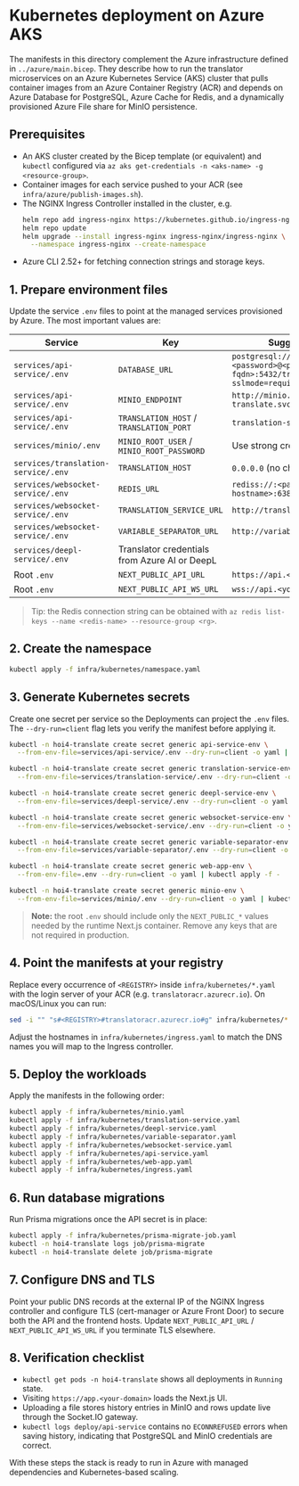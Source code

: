 # Kubernetes deployment on Azure AKS

The manifests in this directory complement the Azure infrastructure defined in `../azure/main.bicep`.
They describe how to run the translator microservices on an Azure Kubernetes Service (AKS) cluster that
pulls container images from an Azure Container Registry (ACR) and depends on Azure Database for PostgreSQL,
Azure Cache for Redis, and a dynamically provisioned Azure File share for MinIO persistence.

## Prerequisites

- An AKS cluster created by the Bicep template (or equivalent) and `kubectl` configured via
  `az aks get-credentials -n <aks-name> -g <resource-group>`.
- Container images for each service pushed to your ACR (see `infra/azure/publish-images.sh`).
- The NGINX Ingress Controller installed in the cluster, e.g.
  ```bash
  helm repo add ingress-nginx https://kubernetes.github.io/ingress-nginx
  helm repo update
  helm upgrade --install ingress-nginx ingress-nginx/ingress-nginx \
    --namespace ingress-nginx --create-namespace
  ```
- Azure CLI 2.52+ for fetching connection strings and storage keys.

## 1. Prepare environment files

Update the service `.env` files to point at the managed services provisioned by Azure. The most
important values are:

| Service | Key | Suggested value |
| --- | --- | --- |
| `services/api-service/.env` | `DATABASE_URL` | `postgresql://<admin>:<password>@<postgres-fqdn>:5432/translator?sslmode=require` |
| `services/api-service/.env` | `MINIO_ENDPOINT` | `http://minio.hoi4-translate.svc.cluster.local:9000` |
| `services/api-service/.env` | `TRANSLATION_HOST` / `TRANSLATION_PORT` | `translation-service` / `4001` |
| `services/minio/.env` | `MINIO_ROOT_USER` / `MINIO_ROOT_PASSWORD` | Use strong credentials |
| `services/translation-service/.env` | `TRANSLATION_HOST` | `0.0.0.0` (no change) |
| `services/websocket-service/.env` | `REDIS_URL` | `rediss://:<password>@<redis-hostname>:6380/0?ssl=true` |
| `services/websocket-service/.env` | `TRANSLATION_SERVICE_URL` | `http://translation-service:4001` |
| `services/websocket-service/.env` | `VARIABLE_SEPARATOR_URL` | `http://variable-separator:3003` |
| `services/deepl-service/.env` | Translator credentials from Azure AI or DeepL |
| Root `.env` | `NEXT_PUBLIC_API_URL` | `https://api.<your-domain>` |
| Root `.env` | `NEXT_PUBLIC_API_WS_URL` | `wss://api.<your-domain>` |

> Tip: the Redis connection string can be obtained with `az redis list-keys --name <redis-name> --resource-group <rg>`.

## 2. Create the namespace

```bash
kubectl apply -f infra/kubernetes/namespace.yaml
```

## 3. Generate Kubernetes secrets

Create one secret per service so the Deployments can project the `.env` files. The `--dry-run=client`
flag lets you verify the manifest before applying it.

```bash
kubectl -n hoi4-translate create secret generic api-service-env \
  --from-env-file=services/api-service/.env --dry-run=client -o yaml | kubectl apply -f -

kubectl -n hoi4-translate create secret generic translation-service-env \
  --from-env-file=services/translation-service/.env --dry-run=client -o yaml | kubectl apply -f -

kubectl -n hoi4-translate create secret generic deepl-service-env \
  --from-env-file=services/deepl-service/.env --dry-run=client -o yaml | kubectl apply -f -

kubectl -n hoi4-translate create secret generic websocket-service-env \
  --from-env-file=services/websocket-service/.env --dry-run=client -o yaml | kubectl apply -f -

kubectl -n hoi4-translate create secret generic variable-separator-env \
  --from-env-file=services/variable-separator/.env --dry-run=client -o yaml | kubectl apply -f -

kubectl -n hoi4-translate create secret generic web-app-env \
  --from-env-file=.env --dry-run=client -o yaml | kubectl apply -f -

kubectl -n hoi4-translate create secret generic minio-env \
  --from-env-file=services/minio/.env --dry-run=client -o yaml | kubectl apply -f -
```

> **Note:** the root `.env` should include only the `NEXT_PUBLIC_*` values needed by the runtime
> Next.js container. Remove any keys that are not required in production.

## 4. Point the manifests at your registry

Replace every occurrence of `<REGISTRY>` inside `infra/kubernetes/*.yaml` with the login server of
your ACR (e.g. `translatoracr.azurecr.io`). On macOS/Linux you can run:

```bash
sed -i "" "s#<REGISTRY>#translatoracr.azurecr.io#g" infra/kubernetes/*.yaml
```

Adjust the hostnames in `infra/kubernetes/ingress.yaml` to match the DNS names you will map to the
Ingress controller.

## 5. Deploy the workloads

Apply the manifests in the following order:

```bash
kubectl apply -f infra/kubernetes/minio.yaml
kubectl apply -f infra/kubernetes/translation-service.yaml
kubectl apply -f infra/kubernetes/deepl-service.yaml
kubectl apply -f infra/kubernetes/variable-separator.yaml
kubectl apply -f infra/kubernetes/websocket-service.yaml
kubectl apply -f infra/kubernetes/api-service.yaml
kubectl apply -f infra/kubernetes/web-app.yaml
kubectl apply -f infra/kubernetes/ingress.yaml
```

## 6. Run database migrations

Run Prisma migrations once the API secret is in place:

```bash
kubectl apply -f infra/kubernetes/prisma-migrate-job.yaml
kubectl -n hoi4-translate logs job/prisma-migrate
kubectl -n hoi4-translate delete job/prisma-migrate
```

## 7. Configure DNS and TLS

Point your public DNS records at the external IP of the NGINX Ingress controller and configure TLS
(cert-manager or Azure Front Door) to secure both the API and the frontend hosts. Update
`NEXT_PUBLIC_API_URL` / `NEXT_PUBLIC_API_WS_URL` if you terminate TLS elsewhere.

## 8. Verification checklist

- `kubectl get pods -n hoi4-translate` shows all deployments in `Running` state.
- Visiting `https://app.<your-domain>` loads the Next.js UI.
- Uploading a file stores history entries in MinIO and rows update live through the Socket.IO gateway.
- `kubectl logs deploy/api-service` contains no `ECONNREFUSED` errors when saving history, indicating
  that PostgreSQL and MinIO credentials are correct.

With these steps the stack is ready to run in Azure with managed dependencies and Kubernetes-based scaling.

